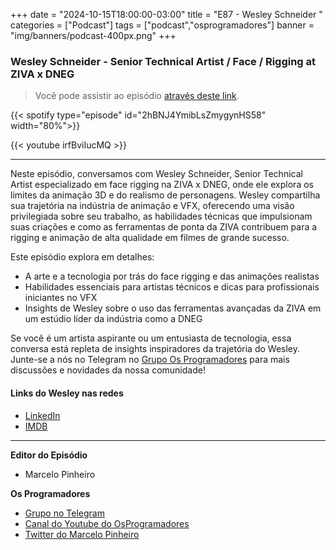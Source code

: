 +++
date = "2024-10-15T18:00:00-03:00"
title = "E87 - Wesley Schneider "
categories = ["Podcast"]
tags = ["podcast","osprogramadores"]
banner = "img/banners/podcast-400px.png"
+++

### Wesley Schneider - Senior Technical Artist / Face / Rigging at ZIVA x DNEG
> Você pode assistir ao episódio [através deste link](https://www.youtube.com/watch?v=irfBviIucMQ).

{{< spotify type="episode" id="2hBNJ4YmibLsZmygynHS58" width="80%">}}

{{< youtube irfBviIucMQ >}}

___

Neste episódio, conversamos com Wesley Schneider, Senior Technical Artist especializado em face rigging na ZIVA x DNEG, onde ele explora os limites da animação 3D e do realismo de personagens. Wesley compartilha sua trajetória na indústria de animação e VFX, oferecendo uma visão privilegiada sobre seu trabalho, as habilidades técnicas que impulsionam suas criações e como as ferramentas de ponta da ZIVA contribuem para a rigging e animação de alta qualidade em filmes de grande sucesso.

Este episódio explora em detalhes:

* A arte e a tecnologia por trás do face rigging e das animações realistas
* Habilidades essenciais para artistas técnicos e dicas para profissionais iniciantes no VFX
* Insights de Wesley sobre o uso das ferramentas avançadas da ZIVA em um estúdio líder da indústria como a DNEG


Se você é um artista aspirante ou um entusiasta de tecnologia, essa conversa está repleta de insights inspiradores da trajetória do Wesley.
Junte-se a nós no Telegram no [Grupo Os Programadores](ttps://t.me/osprogramadores) para mais discussões e novidades da nossa comunidade!

#### Links do Wesley nas redes

* [LinkedIn](https://www.linkedin.com/in/wanimation/)
* [IMDB](https://www.imdb.com/name/nm8946895/?ref_=ra_gb_ln)

___


**Editor do Episódio**

- Marcelo Pinheiro

**Os Programadores**

- [Grupo no Telegram](https://t.me/osprogramadores)
- [Canal do Youtube do OsProgramadores](https://www.youtube.com/channel/UCt_YNYGl6K5yNXlXEQDdwWg?view_as=subscriber)
- [Twitter do Marcelo Pinheiro](https://twitter.com/mpinheir)
